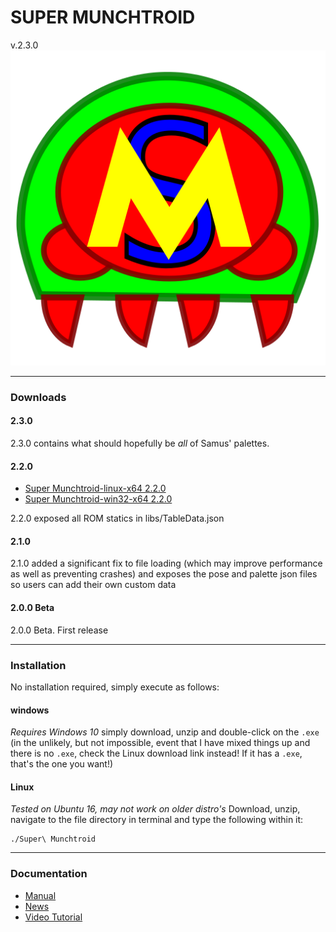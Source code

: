 <h1>SUPER MUNCHTROID</h1>v.2.3.0

<img alt="Co.Koa header" title="Co.Koa" src="https://raw.githubusercontent.com/munchyMouth/super-munchtroid/master/src-electron/icons/linux-512x512.png" />

----

### Downloads

#### 2.3.0
<!-- - <a href="">Super Munchtroid-linux-x64 2.3.0</a>
- <a href="">Super Munchtroid-win32-x64 2.3.0</a> -->

2.3.0 contains what should hopefully be *all* of Samus' palettes.

#### 2.2.0
- <a href="https://drive.google.com/open?id=16ceS8EYWsCC2OvGENAp-KmBTpok7rN2t">Super Munchtroid-linux-x64 2.2.0</a>
- <a href="https://drive.google.com/open?id=1KrTCCNDqncYh14l77zHjaeO6A0z0k6LX">Super Munchtroid-win32-x64 2.2.0</a>

2.2.0 exposed all ROM statics in libs/TableData.json

#### 2.1.0
2.1.0 added a significant fix to file loading (which may improve performance as well as preventing crashes) and exposes the pose and palette json files so users can add their own custom data

#### 2.0.0 Beta
2.0.0 Beta. First release

---------

### Installation

No installation required, simply execute as follows:

#### windows

*Requires Windows 10*
simply download, unzip and double-click on the `.exe` (in the unlikely, but not impossible, event that I have mixed things up and there is no `.exe`, check the Linux download link instead! If it has a `.exe`, that's the one you want!)

#### Linux

*Tested on Ubuntu 16, may not work on older distro's*
Download, unzip, navigate to the file directory in terminal and type the following within it:

```shell
./Super\ Munchtroid
```

---------

### Documentation

- <a href="https://drive.google.com/open?id=1zmIdCBHzt_F-XKkn6cw3wkQbsdwlJdkI">Manual</a>
- <a href="http://forum.metroidconstruction.com/index.php/topic,4917.0.html">News</a>
- <a href="https://www.youtube.com/watch?v=YQ3cZvTpn-Y&feature=youtu.be">Video Tutorial</a>